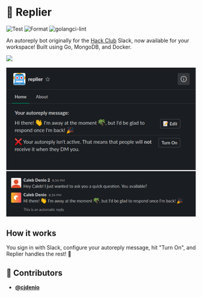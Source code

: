 <!-- DO NOT REMOVE - contributor_list:data:start:["cjdenio"]:end -->
# 🤖 Replier

![Test](https://github.com/cjdenio/replier/workflows/Test/badge.svg)
![Format](https://github.com/cjdenio/replier/workflows/Format/badge.svg)
![golangci-lint](https://github.com/cjdenio/replier/workflows/golangci-lint/badge.svg)

An autoreply bot originally for the [Hack Club](https://hackclub.com) Slack, now available for your workspace! Built using Go, MongoDB, and Docker.

[![](https://platform.slack-edge.com/img/add_to_slack.png)](https://replier.hosted.hackclub.com/login)

![](./img/screenshot1.png)
![](./img/screenshot2.png)

## How it works

You sign in with Slack, configure your autoreply message, hit "Turn On", and Replier handles the rest! 🎉
<!-- DO NOT REMOVE - contributor_list:start -->
## 👥 Contributors


- **[@cjdenio](https://github.com/cjdenio)**

<!-- DO NOT REMOVE - contributor_list:end -->
